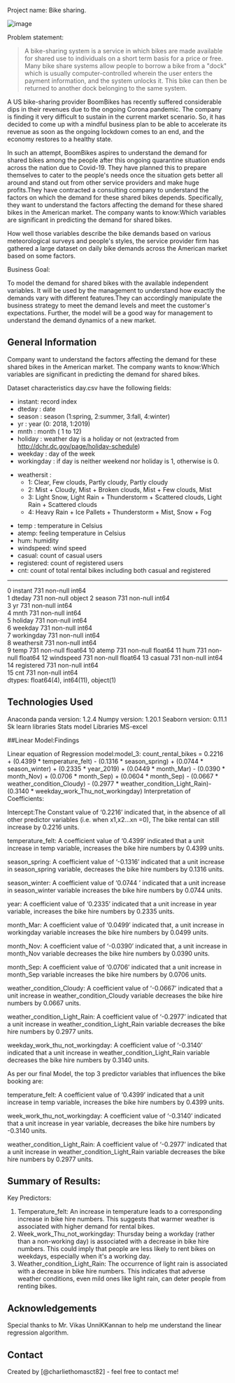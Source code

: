 Project name: Bike sharing.

![image](https://github.com/charliethomasct82/Bike_sharing_regression/assets/93368865/495ac807-93d8-421b-8cf2-978de7ebc0ef)


Problem statement:

> A bike-sharing system is a service in which bikes are made available for shared use to individuals on a short term basis for a price or free. Many bike share systems allow people to borrow a bike from a "dock" which is usually computer-controlled wherein the user enters the payment information, and the system unlocks it. This bike can then be returned to another dock belonging to the same system.

A US bike-sharing provider BoomBikes has recently suffered considerable dips in their revenues due to the ongoing Corona pandemic. The company is finding it very difficult to sustain in the current market scenario. So, it has decided to come up with a mindful business plan to be able to accelerate its revenue as soon as the ongoing lockdown comes to an end, and the economy restores to a healthy state.

In such an attempt, BoomBikes aspires to understand the demand for shared bikes among the people after this ongoing quarantine situation ends across the nation due to Covid-19. They have planned this to prepare themselves to cater to the people's needs once the situation gets better all around and stand out from other service providers and make huge profits.They have contracted a consulting company to understand the factors on which the demand for these shared bikes depends. Specifically, they want to understand the factors affecting the demand for these shared bikes in the American market. The company wants to know:Which variables are significant in predicting the demand for shared bikes.

How well those variables describe the bike demands based on various meteorological surveys and people's styles, the service provider firm has gathered a large dataset on daily bike demands across the American market based on some factors.

Business Goal:

To model the demand for shared bikes with the available independent variables. It will be used by the management to understand how exactly the demands vary with different features.They can accordingly manipulate the business strategy to meet the demand levels and meet the customer's expectations. Further, the model will be a good way for management to understand the demand dynamics of a new market.


## General Information
Company want to understand the factors affecting the demand for these shared bikes in the American market. 
The company wants to know:Which variables are significant in predicting the demand for shared bikes.

Dataset characteristics
day.csv have the following fields:

- instant: record index
- dteday : date
- season : season (1:spring, 2:summer, 3:fall, 4:winter)
- yr : year (0: 2018, 1:2019)
- mnth : month ( 1 to 12)
- holiday : weather day is a holiday or not (extracted from http://dchr.dc.gov/page/holiday-schedule)
- weekday : day of the week
- workingday : if day is neither weekend nor holiday is 1, otherwise is 0.
+ weathersit : 
    - 1: Clear, Few clouds, Partly cloudy, Partly cloudy
    - 2: Mist + Cloudy, Mist + Broken clouds, Mist + Few clouds, Mist
    - 3: Light Snow, Light Rain + Thunderstorm + Scattered clouds, Light Rain + Scattered clouds
    - 4: Heavy Rain + Ice Pallets + Thunderstorm + Mist, Snow + Fog
- temp : temperature in Celsius
- atemp: feeling temperature in Celsius
- hum: humidity
- windspeed: wind speed
- casual: count of casual users
- registered: count of registered users
- cnt: count of total rental bikes including both casual and registered



 
---  ------      --------------  -----  
 0   instant     731 non-null    int64  
 1   dteday      731 non-null    object 
 2   season      731 non-null    int64  
 3   yr          731 non-null    int64  
 4   mnth        731 non-null    int64  
 5   holiday     731 non-null    int64  
 6   weekday     731 non-null    int64  
 7   workingday  731 non-null    int64  
 8   weathersit  731 non-null    int64  
 9   temp        731 non-null    float64
 10  atemp       731 non-null    float64
 11  hum         731 non-null    float64
 12  windspeed   731 non-null    float64
 13  casual      731 non-null    int64  
 14  registered  731 non-null    int64  
 15  cnt         731 non-null    int64  
dtypes: float64(4), int64(11), object(1)


## Technologies Used 
Anaconda
panda version: 1.2.4
Numpy version: 1.20.1
Seaborn version: 0.11.1
Sk learn libraries
Stats model Libraries
MS-excel


##Linear Model:Findings


Linear equation of Regression model:model_3:
count_rental_bikes = 0.2216 + (0.4399 * temperature_felt) - (0.1316 * season_spring) + (0.0744 * season_winter) + (0.2335 * year_2019) + (0.0449 * month_Mar) - (0.0390 * month_Nov) + (0.0706 * month_Sep) + (0.0604 * month_Sep) - (0.0667 * weather_condition_Cloudy) - (0.2977 * weather_condition_Light_Rain)-(0.3140 * weekday_work_Thu_not_workingday) Interpretation of Coefficients:

Intercept:The Constant value of ‘0.2216’ indicated that, in the absence of all other predictor variables (i.e. when x1,x2...xn =0), The bike rental can still increase by 0.2216 units.

temperature_felt: A coefficient value of ‘0.4399’ indicated that a unit increase in temp variable, increases the bike hire numbers by 0.4399 units.

season_spring: A coefficient value of ‘-0.1316’ indicated that a unit increase in season_spring variable, decreases the bike hire numbers by 0.1316 units.

season_winter: A coefficient value of ‘0.0744 ’ indicated that a unit increase in season_winter variable increases the bike hire numbers by 0.0744 units.

year: A coefficient value of ‘0.2335’ indicated that a unit increase in year variable, increases the bike hire numbers by 0.2335 units.

month_Mar: A coefficient value of ‘0.0499’ indicated that, a unit increase in workingday variable increases the bike hire numbers by 0.0499 units.

month_Nov: A coefficient value of ‘-0.0390’ indicated that, a unit increase in month_Nov variable decreases the bike hire numbers by 0.0390 units.

month_Sep: A coefficient value of ‘0.0706’ indicated that a unit increase in month_Sep variable increases the bike hire numbers by 0.0706 units.

weather_condition_Cloudy: A coefficient value of ‘-0.0667’ indicated that a unit increase in weather_condition_Cloudy variable decreases the bike hire numbers by 0.0667 units.

weather_condition_Light_Rain: A coefficient value of ‘-0.2977’ indicated that a unit increase in weather_condition_Light_Rain variable decreases the bike hire numbers by 0.2977 units.

weekday_work_thu_not_workingday: A coefficient value of ‘-0.3140’ indicated that a unit increase in weather_condition_Light_Rain variable decreases the bike hire numbers by 0.3140 units.

As per our final Model, the top 3 predictor variables that influences the bike booking are:

temperature_felt: A coefficient value of ‘0.4399’ indicated that a unit increase in temp variable, increases the bike hire numbers by 0.4399 units.

week_work_thu_not_workingday: A coefficient value of ‘-0.3140’ indicated that a unit increase in year variable, decreases the bike hire numbers by -0.3140 units.

weather_condition_Light_Rain: A coefficient value of ‘-0.2977’ indicated that a unit increase in weather_condition_Light_Rain variable decreases the bike hire numbers by 0.2977 units.

## Summary of Results:
Key Predictors:
1. Temperature_felt: An increase in temperature leads to a corresponding increase in bike hire numbers. This suggests that warmer weather is associated with higher demand for rental bikes.
2. Week_work_Thu_not_workingday: Thursday being a workday (rather than a non-working day) is associated with a decrease in bike hire numbers. This could imply that people are less likely to rent bikes on weekdays, 
   especially when it's a working day.
3. Weather_condition_Light_Rain: The occurrence of light rain is associated with a decrease in bike hire numbers. This indicates that adverse weather conditions, even mild ones like light rain, can deter people 
   from renting bikes.


## Acknowledgements
Special thanks to Mr. Vikas UnniKKannan to help me understand the linear regression algorithm.


## Contact
Created by [@charliethomasct82] - feel free to contact me!


